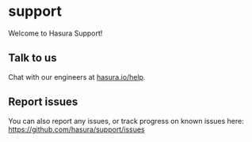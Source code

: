 # support
Welcome to Hasura Support!

## Talk to us
Chat with our engineers at [hasura.io/help](https://hasura.io/help).

## Report issues

You can also report any issues, or track progress on known issues here:
https://github.com/hasura/support/issues
